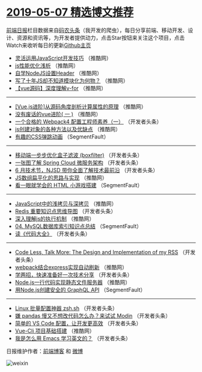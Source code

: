 # [2019-05-07 精选博文推荐](http://hao.caibaojian.com/date/2019/05/07)

[前端日报](http://caibaojian.com/c/news)栏目数据来自[码农头条](http://hao.caibaojian.com/)（我开发的爬虫），每日分享前端、移动开发、设计、资源和资讯等，为开发者提供动力，点击Star按钮来关注这个项目，点击Watch来收听每日的更新[Github主页](https://github.com/kujian/frontendDaily)
* [灵活运用JavaScript开发技巧](http://hao.caibaojian.com/110171.html) （推酷网）
* [js性能优化浅析](http://hao.caibaojian.com/110164.html) （推酷网）
* [自学NodeJS设置Header](http://hao.caibaojian.com/110169.html) （推酷网）
* [写了十年JS却不知道模块化为何物？](http://hao.caibaojian.com/110157.html) （推酷网）
* [【vue源码】深度理解v-for](http://hao.caibaojian.com/110170.html) （推酷网）

***
* [[Vue.js进阶]从源码角度剖析计算属性的原理](http://hao.caibaojian.com/110175.html) （推酷网）
* [没有废话的vue进阶( 一 )](http://hao.caibaojian.com/110151.html) （推酷网）
* [一个合格的 Webpack4 配置工程师素养（一）](http://hao.caibaojian.com/110119.html) （开发者头条）
* [js创建对象的各种方法以及优缺点](http://hao.caibaojian.com/110153.html) （推酷网）
* [有趣的CSS弹跳动画](http://hao.caibaojian.com/110077.html) （SegmentFault）

***
* [移动端一步步优化盒子滤波 (boxfilter)](http://hao.caibaojian.com/110120.html) （开发者头条）
* [一张图了解 Spring Cloud 微服务架构](http://hao.caibaojian.com/110099.html) （开发者头条）
* [6 月技术节，NJSD 带你全面了解技术最前沿](http://hao.caibaojian.com/110110.html) （开发者头条）
* [JS数组扁平化的思路与实现](http://hao.caibaojian.com/110168.html) （推酷网）
* [看一眼就学会的 HTML 小游戏搭建](http://hao.caibaojian.com/110079.html) （SegmentFault）

***
* [JavaScript中的浅拷贝与深拷贝](http://hao.caibaojian.com/110158.html) （推酷网）
* [Redis 重要知识点思维导图](http://hao.caibaojian.com/110093.html) （开发者头条）
* [深入理解js的执行机制](http://hao.caibaojian.com/110149.html) （推酷网）
* [04. MySQL数据库索引知识点总结](http://hao.caibaojian.com/110087.html) （SegmentFault）
* [读《代码大全》](http://hao.caibaojian.com/110098.html) （开发者头条）

***
* [Code Less, Talk More: The Design and Implementation of my RSS](http://hao.caibaojian.com/110109.html) （开发者头条）
* [webpack结合express实现自动刷新](http://hao.caibaojian.com/110166.html) （推酷网）
* [学两招，快速准备好一次技术分享](http://hao.caibaojian.com/110088.html) （开发者头条）
* [Node.js一行代码实现静态文件服务器](http://hao.caibaojian.com/110154.html) （推酷网）
* [用Node.js创建安全的 GraphQL API](http://hao.caibaojian.com/110078.html) （SegmentFault）

***
* [Linux 批量配置神器 zsh.sh](http://hao.caibaojian.com/110089.html) （开发者头条）
* [嫌 pandas 慢又不想改代码怎么办？来试试 Modin](http://hao.caibaojian.com/110122.html) （开发者头条）
* [简单的 VS Code 配置，让开发更高效](http://hao.caibaojian.com/110100.html) （开发者头条）
* [Vue-Cli 项目基础搭建](http://hao.caibaojian.com/110155.html) （推酷网）
* [我是怎么用 Emacs 学习英文的？](http://hao.caibaojian.com/110111.html) （开发者头条）

日报维护作者：[前端博客](http://caibaojian.com/) 和 [微博](http://caibaojian.com/go/weibo)

![weixin](https://user-images.githubusercontent.com/3055447/38468989-651132ac-3b80-11e8-8e6b-15122322a9d7.png)